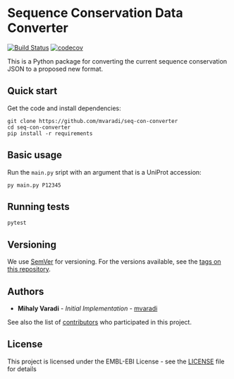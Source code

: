 Sequence Conservation Data Converter
=

[![Build Status](https://app.travis-ci.com/mvaradi/seq-con-converter.svg?branch=main)](https://app.travis-ci.com/mvaradi/seq-con-converter)
[![codecov](https://codecov.io/gh/mvaradi/seq-con-converter/branch/main/graph/badge.svg?token=6OETPCDG6B)](https://codecov.io/gh/mvaradi/seq-con-converter)

This is a Python package for converting the current sequence conservation JSON to a proposed new format.

## Quick start

Get the code and install dependencies:
```shell
git clone https://github.com/mvaradi/seq-con-converter
cd seq-con-converter
pip install -r requirements
```

## Basic usage

Run the `main.py` sript with an argument that is a UniProt accession:
```shell
py main.py P12345
```

## Running tests

```shell
pytest
```

## Versioning
 
We use [SemVer](http://semver.org/) for versioning. For the versions available, see the [tags on this repository](https://github.com/mvaradi/seq-con-converter/tags).
 
## Authors
 
* **Mihaly Varadi** - *Initial Implementation* - [mvaradi](https://github.com/mvaradi)
 
See also the list of [contributors](https://github.com/mvaradi/seq-con-converter/contributors) who participated in this project.
 
## License
 
This project is licensed under the EMBL-EBI License - see the [LICENSE](LICENSE) file for details